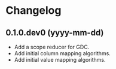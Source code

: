 Changelog
=========
0.1.0.dev0 (yyyy-mm-dd)
------------------------

* Add a scope reducer for GDC.
* Add initial column mapping algorithms.
* Add initial value mapping algorithms.
